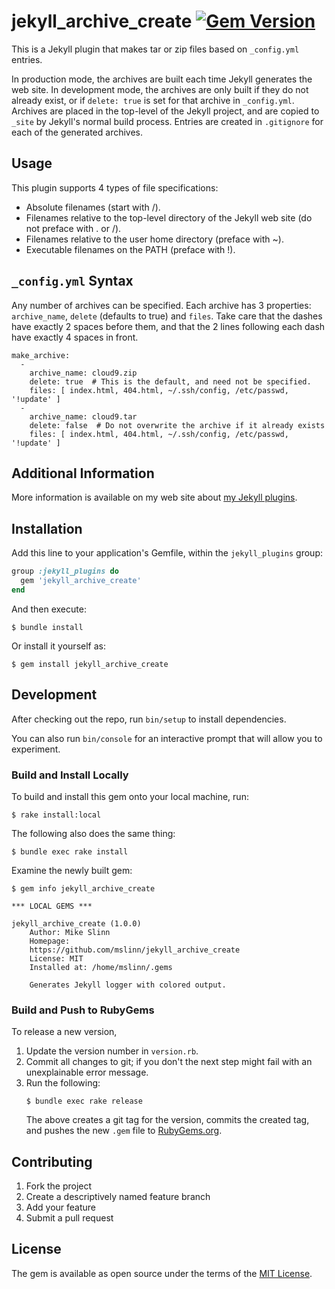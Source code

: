 jekyll_archive_create
[![Gem Version](https://badge.fury.io/rb/jekyll_archive_create.svg)](https://badge.fury.io/rb/jekyll_archive_create)
===========

This is a Jekyll plugin that makes tar or zip files based on `_config.yml` entries.

In production mode, the archives are built each time Jekyll generates the web site. In development mode, the archives are only built if they do not already exist, or if `delete: true` is set for that archive in `_config.yml`. Archives are placed in the top-level of the Jekyll project, and are copied to `_site` by Jekyll's normal build process. Entries are created in `.gitignore` for each of the generated archives.

## Usage
This plugin supports 4 types of file specifications:

 * Absolute filenames (start with /).
 * Filenames relative to the top-level directory of the Jekyll web site (do not preface with . or /).
 * Filenames relative to the user home directory (preface with ~).
 * Executable filenames on the PATH (preface with !).

## `_config.yml` Syntax
Any number of archives can be specified. Each archive has 3 properties: `archive_name`, `delete` (defaults to true) and `files`. Take care that the dashes have exactly 2 spaces before them, and that the 2 lines following each dash have exactly 4 spaces in front.

```
make_archive:
  -
    archive_name: cloud9.zip
    delete: true  # This is the default, and need not be specified.
    files: [ index.html, 404.html, ~/.ssh/config, /etc/passwd, '!update' ]
  -
    archive_name: cloud9.tar
    delete: false  # Do not overwrite the archive if it already exists
    files: [ index.html, 404.html, ~/.ssh/config, /etc/passwd, '!update' ]
```


## Additional Information
More information is available on my web site about [my Jekyll plugins](https://www.mslinn.com/blog/2020/10/03/jekyll-plugins.html).


## Installation

Add this line to your application's Gemfile, within the `jekyll_plugins` group:

```ruby
group :jekyll_plugins do
  gem 'jekyll_archive_create'
end
```

And then execute:

    $ bundle install

Or install it yourself as:

    $ gem install jekyll_archive_create


## Development

After checking out the repo, run `bin/setup` to install dependencies.

You can also run `bin/console` for an interactive prompt that will allow you to experiment.


### Build and Install Locally
To build and install this gem onto your local machine, run:
```shell
$ rake install:local
```

The following also does the same thing:
```shell
$ bundle exec rake install
```

Examine the newly built gem:
```shell
$ gem info jekyll_archive_create

*** LOCAL GEMS ***

jekyll_archive_create (1.0.0)
    Author: Mike Slinn
    Homepage:
    https://github.com/mslinn/jekyll_archive_create
    License: MIT
    Installed at: /home/mslinn/.gems

    Generates Jekyll logger with colored output.
```


### Build and Push to RubyGems
To release a new version,
  1. Update the version number in `version.rb`.
  2. Commit all changes to git; if you don't the next step might fail with an unexplainable error message.
  3. Run the following:
     ```shell
     $ bundle exec rake release
     ```
     The above creates a git tag for the version, commits the created tag,
     and pushes the new `.gem` file to [RubyGems.org](https://rubygems.org).


## Contributing

1. Fork the project
2. Create a descriptively named feature branch
3. Add your feature
4. Submit a pull request


## License

The gem is available as open source under the terms of the [MIT License](https://opensource.org/licenses/MIT).
